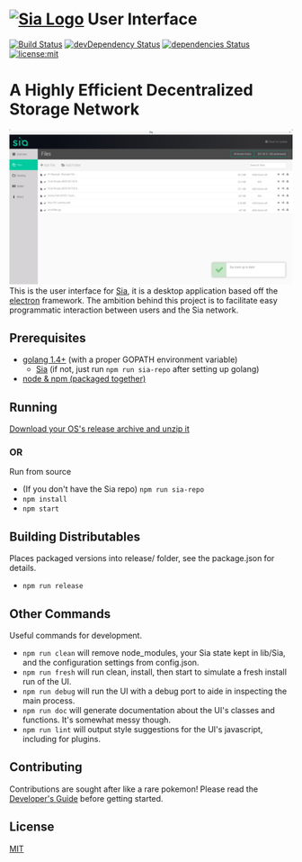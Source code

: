 # [![Sia Logo](http://sia.tech/resources/img/svg/sia-green-logo.svg)](http://sia.tech/) User Interface

[![Build Status](https://travis-ci.org/NebulousLabs/Sia-UI.svg?branch=master)](https://travis-ci.org/NebulousLabs/Sia-UI)
[![devDependency Status](https://david-dm.org/NebulousLabs/Sia-UI/dev-status.svg)](https://david-dm.org/NebulousLabs/Sia-UI#info=devDependencies)
[![dependencies Status](https://david-dm.org/NebulousLabs/Sia-UI.svg)](https://www.npmjs.com/packages/spectron)
[![license:mit](https://img.shields.io/badge/license-mit-blue.svg)](https://opensource.org/licenses/MIT)

# A Highly Efficient Decentralized Storage Network

![Visit sia.tech for the bird's eye view of what Sia is](/doc/assets/files.png)
This is the user interface for [Sia](https://github.com/NebulousLabs/Sia), it
is a desktop application based off the
[electron](https://github.com/atom/electron) framework. The ambition behind
this project is to facilitate easy programmatic interaction between users and
the Sia network.

## Prerequisites

- [golang 1.4+](https://golang.org/doc/install) (with a proper GOPATH environment variable)
	- [Sia](https://github.com/NebulousLabs/Sia) (if not, just run `npm run
	  sia-repo` after setting up golang)
- [node & npm (packaged together)](https://nodejs.org/download/)

## Running

[Download your OS's release archive and unzip it](https://github.com/NebulousLabs/Sia-UI/releases)

### OR

Run from source
* (If you don't have the Sia repo) `npm run sia-repo`
* `npm install`
* `npm start`

## Building Distributables

Places packaged versions into release/ folder, see the package.json for details.

* `npm run release`

## Other Commands

Useful commands for development.

* `npm run clean`
will remove node_modules, your Sia state kept in lib/Sia, and the
configuration settings from config.json.
* `npm run fresh`
will run clean, install, then start to simulate a fresh install run of the UI.
* `npm run debug`
will run the UI with a debug port to aide in inspecting the main process.
* `npm run doc`
will generate documentation about the UI's classes and functions. It's somewhat
messy though.
* `npm run lint`
will output style suggestions for the UI's javascript, including for plugins.

## Contributing

Contributions are sought after like a rare pokemon!
Please read the [Developer's Guide](doc/Developers.md) before getting started.

## License

[MIT](LICENSE)
